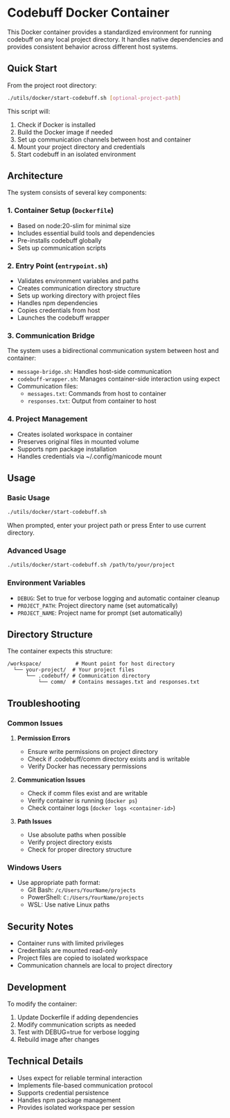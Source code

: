 # Codebuff Docker Container

This Docker container provides a standardized environment for running codebuff on any local project directory. It handles native dependencies and provides consistent behavior across different host systems.

## Quick Start

From the project root directory:

```bash
./utils/docker/start-codebuff.sh [optional-project-path]
```

This script will:

1. Check if Docker is installed
2. Build the Docker image if needed
3. Set up communication channels between host and container
4. Mount your project directory and credentials
5. Start codebuff in an isolated environment

## Architecture

The system consists of several key components:

### 1. Container Setup (`Dockerfile`)
- Based on node:20-slim for minimal size
- Includes essential build tools and dependencies
- Pre-installs codebuff globally
- Sets up communication scripts

### 2. Entry Point (`entrypoint.sh`)
- Validates environment variables and paths
- Creates communication directory structure
- Sets up working directory with project files
- Handles npm dependencies
- Copies credentials from host
- Launches the codebuff wrapper

### 3. Communication Bridge
The system uses a bidirectional communication system between host and container:

- `message-bridge.sh`: Handles host-side communication
- `codebuff-wrapper.sh`: Manages container-side interaction using expect
- Communication files:
  - `messages.txt`: Commands from host to container
  - `responses.txt`: Output from container to host

### 4. Project Management
- Creates isolated workspace in container
- Preserves original files in mounted volume
- Supports npm package installation
- Handles credentials via ~/.config/manicode mount

## Usage

### Basic Usage
```bash
./utils/docker/start-codebuff.sh
```

When prompted, enter your project path or press Enter to use current directory.

### Advanced Usage
```bash
./utils/docker/start-codebuff.sh /path/to/your/project
```

### Environment Variables
- `DEBUG`: Set to true for verbose logging and automatic container cleanup
- `PROJECT_PATH`: Project directory name (set automatically)
- `PROJECT_NAME`: Project name for prompt (set automatically)

## Directory Structure

The container expects this structure:

```
/workspace/           # Mount point for host directory
  └── your-project/  # Your project files
      └── .codebuff/ # Communication directory
          └── comm/  # Contains messages.txt and responses.txt
```

## Troubleshooting

### Common Issues

1. **Permission Errors**
   - Ensure write permissions on project directory
   - Check if .codebuff/comm directory exists and is writable
   - Verify Docker has necessary permissions

2. **Communication Issues**
   - Check if comm files exist and are writable
   - Verify container is running (`docker ps`)
   - Check container logs (`docker logs <container-id>`)

3. **Path Issues**
   - Use absolute paths when possible
   - Verify project directory exists
   - Check for proper directory structure

### Windows Users
- Use appropriate path format:
  - Git Bash: `/c/Users/YourName/projects`
  - PowerShell: `C:/Users/YourName/projects`
  - WSL: Use native Linux paths

## Security Notes

- Container runs with limited privileges
- Credentials are mounted read-only
- Project files are copied to isolated workspace
- Communication channels are local to project directory

## Development

To modify the container:

1. Update Dockerfile if adding dependencies
2. Modify communication scripts as needed
3. Test with DEBUG=true for verbose logging
4. Rebuild image after changes

## Technical Details

- Uses expect for reliable terminal interaction
- Implements file-based communication protocol
- Supports credential persistence
- Handles npm package management
- Provides isolated workspace per session

